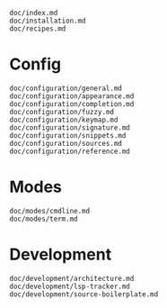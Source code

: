 ```{.include}
doc/index.md
doc/installation.md
doc/recipes.md
```

# Config
```{.include shift-heading-level-by=1}
doc/configuration/general.md
doc/configuration/appearance.md
doc/configuration/completion.md
doc/configuration/fuzzy.md
doc/configuration/keymap.md
doc/configuration/signature.md
doc/configuration/snippets.md
doc/configuration/sources.md
doc/configuration/reference.md
```

# Modes
```{.include shift-heading-level-by=1}
doc/modes/cmdline.md
doc/modes/term.md
```

# Development
```{.include shift-heading-level-by=1}
doc/development/architecture.md
doc/development/lsp-tracker.md
doc/development/source-boilerplate.md
```
